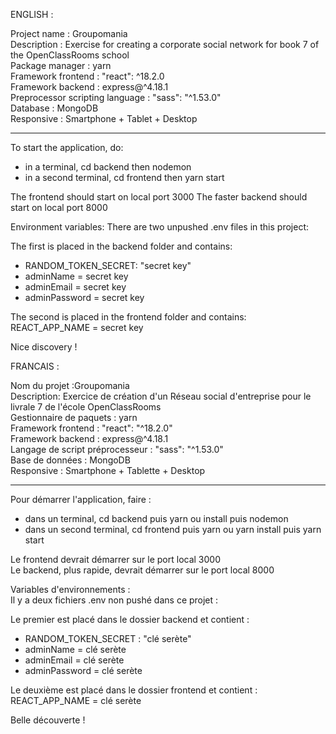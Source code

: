 ENGLISH :

Project name : Groupomania  
Description : Exercise for creating a corporate social network for book 7 of the OpenClassRooms school  
Package manager : yarn  
Framework frontend : "react": ^18.2.0  
Framework backend : express@^4.18.1  
Preprocessor scripting language : "sass": "^1.53.0"  
Database : MongoDB  
Responsive : Smartphone + Tablet + Desktop

*****************************  

To start the application, do:  
- in a terminal, cd backend then nodemon  
- in a second terminal, cd frontend then yarn start  

The frontend should start on local port 3000
The faster backend should start on local port 8000

Environment variables:
 There are two unpushed .env files in this project:

 The first is placed in the backend folder and contains:
- RANDOM_TOKEN_SECRET: "secret key"
- adminName = secret key
- adminEmail = secret key
- adminPassword = secret key

The second is placed in the frontend folder and contains:
REACT_APP_NAME = secret key

Nice discovery !

FRANCAIS :  

Nom du projet :Groupomania  
Description: Exercice de création d'un Réseau social d'entreprise pour le livrale 7 de l'école OpenClassRooms  
Gestionnaire de paquets : yarn  
Framework frontend : "react": "^18.2.0"  
Framework backend : express@^4.18.1  
Langage de script préprocesseur : "sass": "^1.53.0"  
Base de données : MongoDB  
Responsive : Smartphone + Tablette + Desktop  

*****************************  

Pour démarrer l'application, faire :  
- dans un terminal, cd backend puis yarn ou install puis nodemon  
- dans un second terminal, cd frontend puis yarn ou yarn install puis yarn start  

Le frontend devrait démarrer sur le port local 3000  
Le backend, plus rapide, devrait démarrer sur le port local 8000  

Variables d'environnements :  
 Il y a deux fichiers .env non pushé dans ce projet : 

 Le premier est placé dans le dossier backend et contient :  
- RANDOM_TOKEN_SECRET : "clé serète"  
- adminName = clé serète  
- adminEmail = clé serète  
- adminPassword = clé serète  

Le deuxième est placé dans le dossier frontend et contient :  
REACT_APP_NAME = clé serète  

Belle découverte !